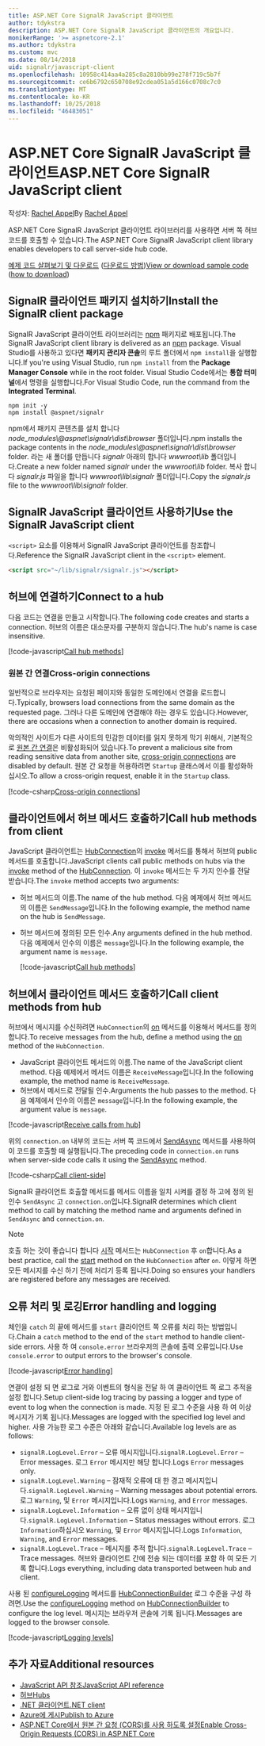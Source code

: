 ```yaml
---
title: ASP.NET Core SignalR JavaScript 클라이언트
author: tdykstra
description: ASP.NET Core SignalR JavaScript 클라이언트의 개요입니다.
monikerRange: '>= aspnetcore-2.1'
ms.author: tdykstra
ms.custom: mvc
ms.date: 08/14/2018
uid: signalr/javascript-client
ms.openlocfilehash: 10958c414aa4a285c8a2810bb99e278f719c5b7f
ms.sourcegitcommit: ce6b6792c650708e92cdea051a5d166c0708c7c0
ms.translationtype: MT
ms.contentlocale: ko-KR
ms.lasthandoff: 10/25/2018
ms.locfileid: "46483051"
---
```

# <a name="aspnet-core-signalr-javascript-client"></a><span data-ttu-id="f5114-103">ASP.NET Core SignalR JavaScript 클라이언트</span><span class="sxs-lookup"><span data-stu-id="f5114-103">ASP.NET Core SignalR JavaScript client</span></span>

<span data-ttu-id="f5114-104">작성자: [Rachel Appel](http://twitter.com/rachelappel)</span><span class="sxs-lookup"><span data-stu-id="f5114-104">By [Rachel Appel](http://twitter.com/rachelappel)</span></span>

<span data-ttu-id="f5114-105">ASP.NET Core SignalR JavaScript 클라이언트 라이브러리를 사용하면 서버 쪽 허브 코드를 호출할 수 있습니다.</span><span class="sxs-lookup"><span data-stu-id="f5114-105">The ASP.NET Core SignalR JavaScript client library enables developers to call server-side hub code.</span></span>

<span data-ttu-id="f5114-106">[예제 코드 살펴보기 및 다운로드](https://github.com/aspnet/Docs/tree/live/aspnetcore/signalr/javascript-client/sample) ([다운로드 방법](xref:tutorials/index#how-to-download-a-sample))</span><span class="sxs-lookup"><span data-stu-id="f5114-106">[View or download sample code](https://github.com/aspnet/Docs/tree/live/aspnetcore/signalr/javascript-client/sample) ([how to download](xref:tutorials/index#how-to-download-a-sample))</span></span>

## <a name="install-the-signalr-client-package"></a><span data-ttu-id="f5114-107">SignalR 클라이언트 패키지 설치하기</span><span class="sxs-lookup"><span data-stu-id="f5114-107">Install the SignalR client package</span></span>

<span data-ttu-id="f5114-108">SignalR JavaScript 클라이언트 라이브러리는 [npm](https://www.npmjs.com/) 패키지로 배포됩니다.</span><span class="sxs-lookup"><span data-stu-id="f5114-108">The SignalR JavaScript client library is delivered as an [npm](https://www.npmjs.com/) package.</span></span> <span data-ttu-id="f5114-109">Visual Studio를 사용하고 있다면 **패키지 관리자 콘솔**의 루트 폴더에서 `npm install`을 실행합니다.</span><span class="sxs-lookup"><span data-stu-id="f5114-109">If you're using Visual Studio, run `npm install` from the **Package Manager Console** while in the root folder.</span></span> <span data-ttu-id="f5114-110">Visual Studio Code에서는 **통합 터미널**에서 명령을 실행합니다.</span><span class="sxs-lookup"><span data-stu-id="f5114-110">For Visual Studio Code, run the command from the **Integrated Terminal**.</span></span>

  ```console
  npm init -y
  npm install @aspnet/signalr
  ```

<span data-ttu-id="f5114-111">npm에서 패키지 콘텐츠를 설치 합니다 *node_modules\\@aspnet\signalr\dist\browser* 폴더입니다.</span><span class="sxs-lookup"><span data-stu-id="f5114-111">npm installs the package contents in the *node_modules\\@aspnet\signalr\dist\browser* folder.</span></span> <span data-ttu-id="f5114-112">라는 새 폴더를 만듭니다 *signalr* 아래의 합니다 *wwwroot\\lib* 폴더입니다.</span><span class="sxs-lookup"><span data-stu-id="f5114-112">Create a new folder named *signalr* under the *wwwroot\\lib* folder.</span></span> <span data-ttu-id="f5114-113">복사 합니다 *signalr.js* 파일을 합니다 *wwwroot\lib\signalr* 폴더입니다.</span><span class="sxs-lookup"><span data-stu-id="f5114-113">Copy the *signalr.js* file to the *wwwroot\lib\signalr* folder.</span></span>

## <a name="use-the-signalr-javascript-client"></a><span data-ttu-id="f5114-114">SignalR JavaScript 클라이언트 사용하기</span><span class="sxs-lookup"><span data-stu-id="f5114-114">Use the SignalR JavaScript client</span></span>

<span data-ttu-id="f5114-115">`<script>` 요소를 이용해서 SignalR JavaScript 클라이언트를 참조합니다.</span><span class="sxs-lookup"><span data-stu-id="f5114-115">Reference the SignalR JavaScript client in the `<script>` element.</span></span>

```html
<script src="~/lib/signalr/signalr.js"></script>
```

## <a name="connect-to-a-hub"></a><span data-ttu-id="f5114-116">허브에 연결하기</span><span class="sxs-lookup"><span data-stu-id="f5114-116">Connect to a hub</span></span>

<span data-ttu-id="f5114-117">다음 코드는 연결을 만들고 시작합니다.</span><span class="sxs-lookup"><span data-stu-id="f5114-117">The following code creates and starts a connection.</span></span> <span data-ttu-id="f5114-118">허브의 이름은 대소문자를 구분하지 않습니다.</span><span class="sxs-lookup"><span data-stu-id="f5114-118">The hub's name is case insensitive.</span></span>

[!code-javascript[Call hub methods](javascript-client/sample/wwwroot/js/chat.js?range=9-12,28)]

### <a name="cross-origin-connections"></a><span data-ttu-id="f5114-119">원본 간 연결</span><span class="sxs-lookup"><span data-stu-id="f5114-119">Cross-origin connections</span></span>

<span data-ttu-id="f5114-120">일반적으로 브라우저는 요청된 페이지와 동일한 도메인에서 연결을 로드합니다.</span><span class="sxs-lookup"><span data-stu-id="f5114-120">Typically, browsers load connections from the same domain as the requested page.</span></span> <span data-ttu-id="f5114-121">그러나 다른 도메인에 연결해야 하는 경우도 있습니다.</span><span class="sxs-lookup"><span data-stu-id="f5114-121">However, there are occasions when a connection to another domain is required.</span></span>

<span data-ttu-id="f5114-122">악의적인 사이트가 다른 사이트의 민감한 데이터를 읽지 못하게 막기 위해서, 기본적으로 [원본 간 연결](xref:security/cors)은 비활성화되어 있습니다.</span><span class="sxs-lookup"><span data-stu-id="f5114-122">To prevent a malicious site from reading sensitive data from another site, [cross-origin connections](xref:security/cors) are disabled by default.</span></span> <span data-ttu-id="f5114-123">원본 간 요청을 허용하려면 `Startup` 클래스에서 이를 활성화하십시오.</span><span class="sxs-lookup"><span data-stu-id="f5114-123">To allow a cross-origin request, enable it in the `Startup` class.</span></span>

[!code-csharp[Cross-origin connections](javascript-client/sample/Startup.cs?highlight=29-35,56)]

## <a name="call-hub-methods-from-client"></a><span data-ttu-id="f5114-124">클라이언트에서 허브 메서드 호출하기</span><span class="sxs-lookup"><span data-stu-id="f5114-124">Call hub methods from client</span></span>

<span data-ttu-id="f5114-125">JavaScript 클라이언트는 [HubConnection](/javascript/api/%40aspnet/signalr/hubconnection)의 [invoke](/javascript/api/%40aspnet/signalr/hubconnection#invoke) 메서드를 통해서 허브의 public 메서드를 호출합니다.</span><span class="sxs-lookup"><span data-stu-id="f5114-125">JavaScript clients call public methods on hubs via the [invoke](/javascript/api/%40aspnet/signalr/hubconnection#invoke) method of the [HubConnection](/javascript/api/%40aspnet/signalr/hubconnection).</span></span> <span data-ttu-id="f5114-126">이 `invoke` 메서드는 두 가지 인수를 전달 받습니다.</span><span class="sxs-lookup"><span data-stu-id="f5114-126">The `invoke` method accepts two arguments:</span></span>

* <span data-ttu-id="f5114-127">허브 메서드의 이름.</span><span class="sxs-lookup"><span data-stu-id="f5114-127">The name of the hub method.</span></span> <span data-ttu-id="f5114-128">다음 예제에서 허브 메서드의 이름은 `SendMessage`입니다.</span><span class="sxs-lookup"><span data-stu-id="f5114-128">In the following example, the method name on the hub is `SendMessage`.</span></span>
* <span data-ttu-id="f5114-129">허브 메서드에 정의된 모든 인수.</span><span class="sxs-lookup"><span data-stu-id="f5114-129">Any arguments defined in the hub method.</span></span> <span data-ttu-id="f5114-130">다음 예제에서 인수의 이름은 `message`입니다.</span><span class="sxs-lookup"><span data-stu-id="f5114-130">In the following example, the argument name is `message`.</span></span>

  [!code-javascript[Call hub methods](javascript-client/sample/wwwroot/js/chat.js?range=24)]

## <a name="call-client-methods-from-hub"></a><span data-ttu-id="f5114-131">허브에서 클라이언트 메서드 호출하기</span><span class="sxs-lookup"><span data-stu-id="f5114-131">Call client methods from hub</span></span>

<span data-ttu-id="f5114-132">허브에서 메시지를 수신하려면 `HubConnection`의 [on](/javascript/api/%40aspnet/signalr/hubconnection#on) 메서드를 이용해서 메서드를 정의합니다.</span><span class="sxs-lookup"><span data-stu-id="f5114-132">To receive messages from the hub, define a method using the [on](/javascript/api/%40aspnet/signalr/hubconnection#on) method of the `HubConnection`.</span></span>

* <span data-ttu-id="f5114-133">JavaScript 클라이언트 메서드의 이름.</span><span class="sxs-lookup"><span data-stu-id="f5114-133">The name of the JavaScript client method.</span></span> <span data-ttu-id="f5114-134">다음 예제에서 메서드 이름은 `ReceiveMessage`입니다.</span><span class="sxs-lookup"><span data-stu-id="f5114-134">In the following example, the method name is `ReceiveMessage`.</span></span>
* <span data-ttu-id="f5114-135">허브에서 메서드로 전달될 인수.</span><span class="sxs-lookup"><span data-stu-id="f5114-135">Arguments the hub passes to the method.</span></span> <span data-ttu-id="f5114-136">다음 예제에서 인수의 이름은 `message`입니다.</span><span class="sxs-lookup"><span data-stu-id="f5114-136">In the following example, the argument value is `message`.</span></span>

[!code-javascript[Receive calls from hub](javascript-client/sample/wwwroot/js/chat.js?range=14-19)]

<span data-ttu-id="f5114-137">위의 `connection.on` 내부의 코드는 서버 쪽 코드에서 [SendAsync](/dotnet/api/microsoft.aspnetcore.signalr.clientproxyextensions.sendasync) 메서드를 사용하여 이 코드를 호출할 때 실행됩니다.</span><span class="sxs-lookup"><span data-stu-id="f5114-137">The preceding code in `connection.on` runs when server-side code calls it using the [SendAsync](/dotnet/api/microsoft.aspnetcore.signalr.clientproxyextensions.sendasync) method.</span></span>

[!code-csharp[Call client-side](javascript-client/sample/hubs/chathub.cs?range=8-11)]

<span data-ttu-id="f5114-138">SignalR 클라이언트 호출할 메서드를 메서드 이름을 일치 시켜를 결정 하 고에 정의 된 인수 `SendAsync` 고 `connection.on`입니다.</span><span class="sxs-lookup"><span data-stu-id="f5114-138">SignalR determines which client method to call by matching the method name and arguments defined in `SendAsync` and `connection.on`.</span></span>

> [!NOTE]
> <span data-ttu-id="f5114-139">호출 하는 것이 좋습니다 합니다 [시작](/javascript/api/%40aspnet/signalr/hubconnection#start) 메서드는 `HubConnection` 후 `on`합니다.</span><span class="sxs-lookup"><span data-stu-id="f5114-139">As a best practice, call the [start](/javascript/api/%40aspnet/signalr/hubconnection#start) method on the `HubConnection` after `on`.</span></span> <span data-ttu-id="f5114-140">이렇게 하면 모든 메시지를 수신 하기 전에 처리기 등록 됩니다.</span><span class="sxs-lookup"><span data-stu-id="f5114-140">Doing so ensures your handlers are registered before any messages are received.</span></span>

## <a name="error-handling-and-logging"></a><span data-ttu-id="f5114-141">오류 처리 및 로깅</span><span class="sxs-lookup"><span data-stu-id="f5114-141">Error handling and logging</span></span>

<span data-ttu-id="f5114-142">체인을 `catch` 의 끝에 메서드를 `start` 클라이언트 쪽 오류를 처리 하는 방법입니다.</span><span class="sxs-lookup"><span data-stu-id="f5114-142">Chain a `catch` method to the end of the `start` method to handle client-side errors.</span></span> <span data-ttu-id="f5114-143">사용 하 여 `console.error` 브라우저의 콘솔에 출력 오류입니다.</span><span class="sxs-lookup"><span data-stu-id="f5114-143">Use `console.error` to output errors to the browser's console.</span></span>

[!code-javascript[Error handling](javascript-client/sample/wwwroot/js/chat.js?range=28)]

<span data-ttu-id="f5114-144">연결이 설정 되 면 로그로 거와 이벤트의 형식을 전달 하 여 클라이언트 쪽 로그 추적을 설정 합니다.</span><span class="sxs-lookup"><span data-stu-id="f5114-144">Setup client-side log tracing by passing a logger and type of event to log when the connection is made.</span></span> <span data-ttu-id="f5114-145">지정 된 로그 수준을 사용 하 여 이상 메시지가 기록 됩니다.</span><span class="sxs-lookup"><span data-stu-id="f5114-145">Messages are logged with the specified log level and higher.</span></span> <span data-ttu-id="f5114-146">사용 가능한 로그 수준은 아래와 같습니다.</span><span class="sxs-lookup"><span data-stu-id="f5114-146">Available log levels are as follows:</span></span>

* <span data-ttu-id="f5114-147">`signalR.LogLevel.Error` &ndash; 오류 메시지입니다.</span><span class="sxs-lookup"><span data-stu-id="f5114-147">`signalR.LogLevel.Error` &ndash; Error messages.</span></span> <span data-ttu-id="f5114-148">로그 `Error` 메시지만 해당 합니다.</span><span class="sxs-lookup"><span data-stu-id="f5114-148">Logs `Error` messages only.</span></span>
* <span data-ttu-id="f5114-149">`signalR.LogLevel.Warning` &ndash; 잠재적 오류에 대 한 경고 메시지입니다.</span><span class="sxs-lookup"><span data-stu-id="f5114-149">`signalR.LogLevel.Warning` &ndash; Warning messages about potential errors.</span></span> <span data-ttu-id="f5114-150">로그 `Warning`, 및 `Error` 메시지입니다.</span><span class="sxs-lookup"><span data-stu-id="f5114-150">Logs `Warning`, and `Error` messages.</span></span>
* <span data-ttu-id="f5114-151">`signalR.LogLevel.Information` &ndash; 오류 없이 상태 메시지입니다.</span><span class="sxs-lookup"><span data-stu-id="f5114-151">`signalR.LogLevel.Information` &ndash; Status messages without errors.</span></span> <span data-ttu-id="f5114-152">로그 `Information`하십시오 `Warning`, 및 `Error` 메시지입니다.</span><span class="sxs-lookup"><span data-stu-id="f5114-152">Logs `Information`, `Warning`, and `Error` messages.</span></span>
* <span data-ttu-id="f5114-153">`signalR.LogLevel.Trace` &ndash; 메시지를 추적 합니다.</span><span class="sxs-lookup"><span data-stu-id="f5114-153">`signalR.LogLevel.Trace` &ndash; Trace messages.</span></span> <span data-ttu-id="f5114-154">허브와 클라이언트 간에 전송 되는 데이터를 포함 하 여 모든 기록 합니다.</span><span class="sxs-lookup"><span data-stu-id="f5114-154">Logs everything, including data transported between hub and client.</span></span>

<span data-ttu-id="f5114-155">사용 된 [configureLogging](/javascript/api/%40aspnet/signalr/hubconnectionbuilder#configurelogging) 메서드를 [HubConnectionBuilder](/javascript/api/%40aspnet/signalr/hubconnectionbuilder) 로그 수준을 구성 하려면.</span><span class="sxs-lookup"><span data-stu-id="f5114-155">Use the [configureLogging](/javascript/api/%40aspnet/signalr/hubconnectionbuilder#configurelogging) method on [HubConnectionBuilder](/javascript/api/%40aspnet/signalr/hubconnectionbuilder) to configure the log level.</span></span> <span data-ttu-id="f5114-156">메시지는 브라우저 콘솔에 기록 됩니다.</span><span class="sxs-lookup"><span data-stu-id="f5114-156">Messages are logged to the browser console.</span></span>

[!code-javascript[Logging levels](javascript-client/sample/wwwroot/js/chat.js?range=9-12)]

## <a name="additional-resources"></a><span data-ttu-id="f5114-157">추가 자료</span><span class="sxs-lookup"><span data-stu-id="f5114-157">Additional resources</span></span>

* [<span data-ttu-id="f5114-158">JavaScript API 참조</span><span class="sxs-lookup"><span data-stu-id="f5114-158">JavaScript API reference</span></span>](/javascript/api/?view=signalr-js-latest)
* [<span data-ttu-id="f5114-159">허브</span><span class="sxs-lookup"><span data-stu-id="f5114-159">Hubs</span></span>](xref:signalr/hubs)
* [<span data-ttu-id="f5114-160">.NET 클라이언트</span><span class="sxs-lookup"><span data-stu-id="f5114-160">.NET client</span></span>](xref:signalr/dotnet-client)
* [<span data-ttu-id="f5114-161">Azure에 게시</span><span class="sxs-lookup"><span data-stu-id="f5114-161">Publish to Azure</span></span>](xref:signalr/publish-to-azure-web-app)
* [<span data-ttu-id="f5114-162">ASP.NET Core에서 원본 간 요청 (CORS)를 사용 하도록 설정</span><span class="sxs-lookup"><span data-stu-id="f5114-162">Enable Cross-Origin Requests (CORS) in ASP.NET Core</span></span>](xref:security/cors)
